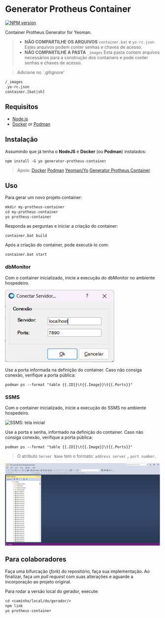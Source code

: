 # Generator Protheus Container

[![NPM version][npm-image]][npm-url]

Container Protheus Generator for Yeoman.

> - **NÃO COMPARTILHE OS ARQUIVOS** `container.bat` e `yo-rc.json`
>   Estes arquivos podem conter senhas e chaves de acesso.
> - **NÃO COMPARTILHE A PASTA** `_images`
>   Esta pasta contem arquivos necessários para a construção dos containers e pode conter senhas e chaves de acesso.

> Adicione no `.gitignore'
```console
/_images
.yo-rc.json
container.[bat|sh]
```

## Requisitos

* [Node.js](https://nodejs.org/)
* [Docker](https://www.docker.com/) or [Podman](https://podman.io/)

## Instalação

Assumindo que já tenha o **NodeJS** e **Docker** (ou **Podman**) instalados:

```console
npm install -G yo generator-protheus-container
```

> Apoio:
> [Docker](https://www.docker.com/)
> [Podman](https://podman.io/)
> [Yeoman/Yo](http://yeoman.io/)
> [Generator Protheus Container](https://www.npmjs.com/package/generator-protheus-container)

## Uso

Para gerar um novo projeto container:

```console
mkdir my-protheus-container
cd my-protheus-container
yo protheus-container
```

Responda as perguntas e iniciar a criação do container:

```console
container.bat build
```

Após a criação do container, pode executá-lo com:

```console
container.bat start
```

### dbMonitor

Com o container inicializado, inicie a execução do dbMonitor no ambiente hospedeiro.

![dbMonitor: Tela inicial](./db-monitor-start.png)

Use a porta informada na definição do container. Caso não consiga conexão, verifique a porta pública:

```console
podman ps --format "table {{.ID}}\t{{.Image}}\t{{.Ports}}"
```
### SSMS

Com o container inicializado, inicie a execução do SSMS no ambiente hospedeiro.

![SSMS: tela inicial](./ssms-start.png.png)

Use a porta e senha, informado na definição do container. Caso não consiga conexão, verifique a porta pública:

```console
podman ps --format "table {{.ID}}\t{{.Image}}\t{{.Ports}}"
```

> O atributo ``Server Name`` tem o formato: `address server` **`,`** `port number`.

![SSMS: Em execução](ssms-running.png)
## Para colaboradores

Faça uma bifurcação (_fork_) do repositório, faça sua implementação. Ao finalizar, faça um _pull request_ com suas alterações e aguarde a incorporação ao projeto original.

Para rodar a versão local do gerador, execute:

```console
cd <caminho/local/do/gerador/>
npm link
yo protheus-container
```

[npm-image]: https://badge.fury.io/js/generator-protheus-container.svg
[npm-url]: https://npmjs.org/package/generator-protheus-container
